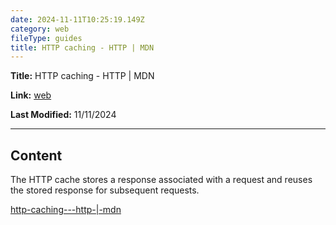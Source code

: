 ```yaml
---
date: 2024-11-11T10:25:19.149Z
category: web
fileType: guides
title: HTTP caching - HTTP | MDN
---
```


**Title:** HTTP caching - HTTP | MDN

**Link:** [web](https://developer.mozilla.org/en-US/docs/Web/HTTP/Caching)

**Last Modified:** 11/11/2024

---

## Content

The HTTP cache stores a response associated with a request and reuses the stored response for subsequent requests.

[http-caching---http-|-mdn](https://developer.mozilla.org/en-US/docs/Web/HTTP/Caching)
